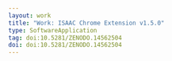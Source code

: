 ```yaml
---
layout: work
title: "Work: ISAAC Chrome Extension v1.5.0"
type: SoftwareApplication
tag: doi:10.5281/ZENODO.14562504
doi: doi:10.5281/ZENODO.14562504
---
```

